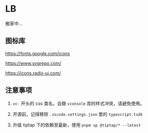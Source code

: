 # LB

搬家中...

## 图标库

https://fonts.google.com/icons

https://www.svgrepo.com/

https://icons.radix-ui.com/

## 注意事项

1. `vc-` 开头的 css 类名，会跟 `vconsole` 库的样式冲突，请避免使用。

2. 开源前，记得移除 `.vscode.settings.json` 里的 `typescript.tsdk`

3. 升级 tiptap 下的依赖至最新，使用 `pnpm up @tiptap/* --latest`



